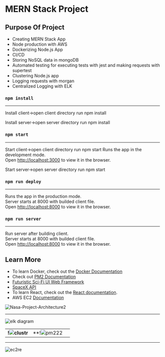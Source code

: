 <h1>MERN Stack Project</h1>

## Purpose Of Project
* Creating MERN Stack App
* Node production with AWS 
* Dockerizing Node.js App
* CI/CD
* Storing NoSQL data in mongoDB
* Automated testing for executing tests with jest and making requests with supertest
* Clustering Node.js app
* Logging requests with morgan
* Centralized Logging with ELK


### `npm install`
------------------------------------------------------
Install client->open client directory run npm install

Install server->open server directory run npm install

### `npm start`
---------------------------------------------------------------
Start client->open client directory run npm start
Runs the app in the development mode.\
Open [http://localhost:3000](http://localhost:3000) to view it in the browser.

Start server->open server directory run npm start

### `npm run deploy`
---------------------------------------------------------------
Runs the app in the production mode.\
Server starts at 8000 with builded client file.\
Open [http://localhost:8000](http://localhost:8000) to view it in the browser.

### `npm run server`
---------------------------------------------------------------
Run server after building client.\
Server starts at 8000 with builded client file.\
Open [http://localhost:8000](http://localhost:8000) to view it in the browser.

## Learn More

- To learn Docker, check out the [Docker Documentation](https://docs.docker.com/)
- Check out [PM2 Documentation](https://pm2.keymetrics.io/docs/usage/quick-start/)
- [Futuristic Sci-Fi UI Web Framework](https://github.com/arwes/arwes)
- [SpaceX API](https://github.com/r-spacex/SpaceX-API)
- To learn React, check out the [React documentation](https://reactjs.org/).
- AWS EC2 [Documentation](https://docs.aws.amazon.com/AWSEC2/latest/UserGuide/concepts.html)


![Nasa-Project-Architecture2](https://user-images.githubusercontent.com/62605922/158765183-72aa8040-0e92-4661-965b-70b77f36e0b5.png)


----------------------------------------------------------------------------------------

![elk diagram](https://github.com/isml26/spacex-api-project-nodejs-ec2-jest-pm2/assets/62605922/f5f4a309-7d95-492d-9626-ca49d7a42b41)


||||
|:--:|:--:|:--:|
|**!![clustr](https://user-images.githubusercontent.com/62605922/154940106-7ae7c457-cc5a-471d-a3dc-48f50b06624a.png)**|**!![pm222](https://user-images.githubusercontent.com/62605922/154940117-6f5a04a8-6016-4120-8e10-bef397879447.png)|


----------------------------------------------------------------------------------------

![ec2re](https://user-images.githubusercontent.com/62605922/154940860-be9ede4f-031d-4393-85d9-a14091b2d34d.gif)

